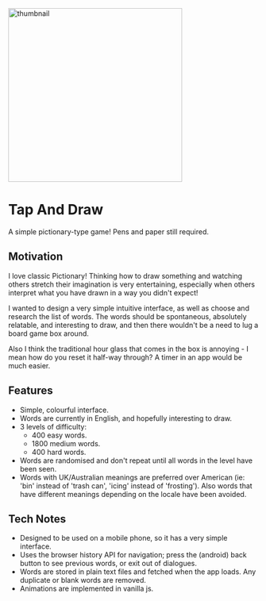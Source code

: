 <div>
  <img alt="thumbnail" src="https://crazytim.github.io/tap-and-draw/repo-thumbnail.jpg" width=350px />
  <br>
</div>

# Tap And Draw

A simple pictionary-type game! Pens and paper still required.

## Motivation

I love classic Pictionary! Thinking how to draw something and watching others stretch their imagination is very entertaining, especially when others interpret what you have drawn in a way you didn't expect!

I wanted to design a very simple intuitive interface, as well as choose and research the list of words. The words should be spontaneous, absolutely relatable, and interesting to draw, and then there wouldn't be a need to lug a board game box around.

Also I think the traditional hour glass that comes in the box is annoying - I mean how do you reset it half-way through? A timer in an app would be much easier.

## Features
- Simple, colourful interface.
- Words are currently in English, and hopefully interesting to draw. 
- 3 levels of difficulty:
    - 400 easy words.
    - 1800 medium words.
    - 400 hard words.
- Words are randomised and don't repeat until all words in the level have been seen.
- Words with UK/Australian meanings are preferred over American (ie: 'bin' instead of 'trash can', 'icing' instead of 'frosting'). Also words that have different meanings depending on the locale have been avoided.

## Tech Notes
- Designed to be used on a mobile phone, so it has a very simple interface.
- Uses the browser history API for navigation; press the (android) back button to see previous words, or exit out of dialogues.
- Words are stored in plain text files and fetched when the app loads. Any duplicate or blank words are removed.
- Animations are implemented in vanilla js.
